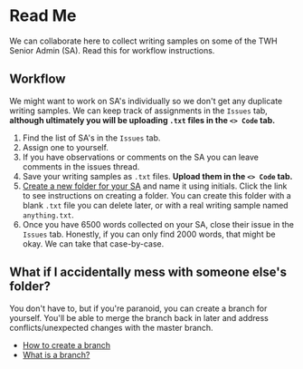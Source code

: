 # Read Me

We can collaborate here to collect writing samples on some of the TWH Senior Admin (SA). Read this for workflow instructions.

## Workflow

We might want to work on SA's individually so we don't get any duplicate writing samples. We can keep track of assignments in the `Issues` tab, **although ultimately you will be uploading `.txt` files in the `<> Code` tab.**

1. Find the list of SA's in the `Issues` tab.
1. Assign one to yourself.
1. If you have observations or comments on the SA you can leave comments in the issues thread.
1. Save your writing samples as `.txt` files. **Upload them in the `<> Code` tab.**
1. [Create a new folder for your SA](https://github.com/KirstieJane/STEMMRoleModels/wiki/Creating-new-folders-in-GitHub-repository-via-the-browser) and name it using initials. Click the link to see instructions on creating a folder. You can create this folder with a blank `.txt` file you can delete later, or with a real writing sample named `anything.txt`.
1. Once you have 6500 words collected on your SA, close their issue in the `Issues` tab. Honestly, if you can only find 2000 words, that might be okay. We can take that case-by-case.

## What if I accidentally mess with someone else's folder?

You don't have to, but if you're paranoid, you can create a branch for yourself. You'll be able to merge the branch back in later and address conflicts/unexpected changes with the master branch.

* [How to create a branch](https://help.github.com/articles/creating-and-deleting-branches-within-your-repository/)
* [What is a branch?](https://help.github.com/articles/about-branches/)
